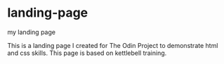 # landing-page
my landing page

This is a landing page I created for The Odin Project to demonstrate html and css skills.  This page is based on kettlebell training.